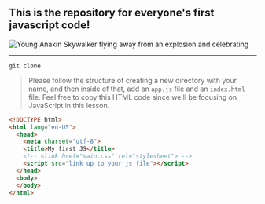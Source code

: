 ## This is the repository for everyone's first javascript code!

![Young Anakin Skywalker flying away from an explosion and celebrating](https://i.imgur.com/Hz3mPZX.gif)

---

`git clone`

> Please follow the structure of creating a new directory with your name, and then inside of that, add an `app.js` file and an `index.html` file. Feel free to copy this HTML code since we'll be focusing on JavaScript in this lesson.

```html
<!DOCTYPE html>
<html lang="en-US">
  <head>
    <meta charset="utf-8">
    <title>My first JS</title>
    <!-- <link href="main.css" rel="stylesheet"> -->
    <script src="link up to your js file"></script>
  </head>
  <body>
  </body>
</html>
```